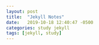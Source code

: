 ```yaml
---
layout: post
title:  "Jekyll Notes"
date:   2019-10-18 12:40:47 -0500
categories: study jekyll
tags: [jekyll, study]
---
```

